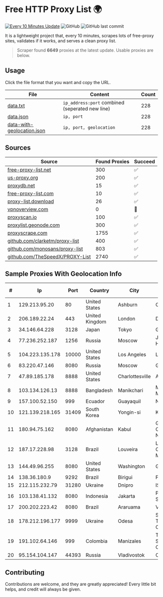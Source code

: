 
# Free HTTP Proxy List 🌍

[![Every 10 Minutes Update](https://github.com/mertguvencli/http-proxy-list/actions/workflows/main.yml/badge.svg?branch=main)](https://github.com/mertguvencli/http-proxy-list/actions/workflows/main.yml)
![GitHub](https://img.shields.io/github/license/mertguvencli/http-proxy-list)
![GitHub last commit](https://img.shields.io/github/last-commit/mertguvencli/http-proxy-list)

It is a lightweight project that, every 10 minutes, scrapes lots of free-proxy sites, validates if it works, and serves a clean proxy list.


> Scraper found **6649** proxies at the latest update. Usable proxies are below.

## Usage

Click the file format that you want and copy the URL.


|File|Content|Count|
|----|-------|-----|
|[data.txt](https://raw.githubusercontent.com/mertguvencli/http-proxy-list/main/proxy-list/data.txt)|`ip_address:port` combined (seperated new line)|228|
|[data.json](https://raw.githubusercontent.com/mertguvencli/http-proxy-list/main/proxy-list/data.json)|`ip, port`|228|
|[data-with-geolocation.json](https://raw.githubusercontent.com/mertguvencli/http-proxy-list/main/proxy-list/data-with-geolocation.json)|`ip, port, geolocation`|228|

## Sources

|Source|Found Proxies|Succeed|
|------|-------------|-------|
|[free-proxy-list.net](https://free-proxy-list.net)|300|✅|
|[us-proxy.org](https://www.us-proxy.org)|200|✅|
|[proxydb.net](http://proxydb.net)|15|✅|
|[free-proxy-list.com](https://free-proxy-list.com/?page=&port=&type%5B%5D=http&type%5B%5D=https&up_time=0&search=Search)|10|✅|
|[proxy-list.download](https://www.proxy-list.download/HTTP)|26|✅|
|[vpnoverview.com](https://vpnoverview.com/privacy/anonymous-browsing/free-proxy-servers)|0|🚫|
|[proxyscan.io](https://www.proxyscan.io)|100|✅|
|[proxylist.geonode.com](https://proxylist.geonode.com/api/proxy-list?limit=300&page=1&sort_by=lastChecked&sort_type=desc&protocols=http,https)|300|✅|
|[proxyscrape.com](https://api.proxyscrape.com/v2/?request=displayproxies&protocol=http&timeout=10000&country=all&ssl=all&anonymity=all)|1755|✅|
|[github.com/clarketm/proxy-list](https://raw.githubusercontent.com/clarketm/proxy-list/master/proxy-list-raw.txt)|400|✅|
|[github.com/monosans/proxy-list](https://raw.githubusercontent.com/monosans/proxy-list/main/proxies/http.txt)|803|✅|
|[github.com/TheSpeedX/PROXY-List](https://raw.githubusercontent.com/TheSpeedX/PROXY-List/master/http.txt)|2740|✅|


## Sample Proxies With Geolocation Info

|#|Ip|Port|Country|City|Internet Service Provider|
|-|--|----|-------|----|-------------------------|
|1|129.213.95.20|80|United States|Ashburn|Oracle Corporation|
|2|206.189.22.24|443|United Kingdom|London|DigitalOcean, LLC|
|3|34.146.64.228|3128|Japan|Tokyo|Google LLC|
|4|77.236.252.187|1256|Russia|Moscow|JSC "ER-Telecom Holding"|
|5|104.223.135.178|10000|United States|Los Angeles|LayerHost|
|6|83.220.47.146|8080|Russia|Moscow|GARS|
|7|47.89.185.178|8888|United States|Charlottesville|Alibaba.com LLC|
|8|103.134.126.13|8888|Bangladesh|Manikchari|Md. Omar Faruk Monna|
|9|157.100.52.150|999|Ecuador|Guayaquil|Nedetel S.A.|
|10|121.139.218.165|31409|South Korea|Yongin-si|Korea Telecom|
|11|180.94.75.162|8080|Afghanistan|Kabul|Government Communications Network|
|12|187.17.228.98|3128|Brazil|Louveira|Lantec Comunicacao Multimidia Ltda|
|13|144.49.96.255|8080|United States|Washington|Google LLC|
|14|138.36.180.9|9292|Brazil|Birigui|FIT Telecom Eireli|
|15|212.115.232.79|31280|Ukraine|Dnipro|ISP "Fregat"|
|16|103.138.41.132|8080|Indonesia|Jakarta|PT. Bali Towerindo Sentra|
|17|200.202.223.42|8080|Brazil|Araruama|V tal|
|18|178.212.196.177|9999|Ukraine|Odesa|Southern Telecommunication Company Ltd.|
|19|191.102.64.146|999|Colombia|Manizales|TV AZTECA SUCURSAL COLOMBIA|
|20|95.154.104.147|44393|Russia|Vladivostok|Octopusnet Jurs|



## Contributing

Contributions are welcome, and they are greatly appreciated! Every
little bit helps, and credit will always be given.

